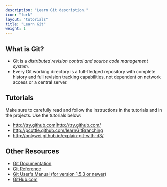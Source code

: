 ```yaml
---
description: "Learn Git description."
icon: "fork"
layout: "tutorials"
title: "Learn Git"
weight: 1
---
```


<article id="whatIsGit">

## What is Git?

- Git is a _distributed revision control and source code management system._
- Every Git working directory is a full-fledged repository with complete history and full revision tracking capabilities, not dependent on network access or a central server.

</article>

<article id="tutorials">

## Tutorials

Make sure to carefully read and follow the instructions in the tutorials and in the projects. Use the tutorials below:

- <http://try.github.com|http://try.github.com/>
- <http://pcottle.github.com/learnGitBranching>
- <http://onlywei.github.io/explain-git-with-d3/>

</article>

<article id="otherResources">

## Other Resources

- [Git Documentation](http://git-scm.com/documentation)
- [Git Reference](http://gitref.org/)
- [Git User's Manual (for version 1.5.3 or newer)](http://www.kernel.org/pub/software/scm/git/docs/user-manual.html)
- [GitHub.com](https://github.com/)

</article>